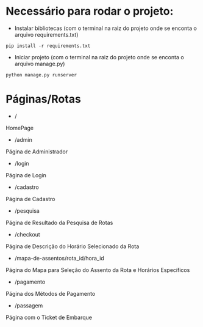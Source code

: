 # Necessário para rodar o projeto:

* Instalar bibliotecas (com o terminal na raiz do projeto onde se enconta o arquivo requirements.txt)
```
pip install -r requirements.txt
```

* Iniciar projeto (com o terminal na raiz do projeto onde se enconta o arquivo manage.py)
```
python manage.py runserver
```


# Páginas/Rotas

* /
  
HomePage

* /admin
  
Página de Administrador

* /login
  
Página de Login

* /cadastro
  
Página de Cadastro

* /pesquisa
  
Página de Resultado da Pesquisa de Rotas

* /checkout
  
Página de Descrição do Horário Selecionado da Rota

* /mapa-de-assentos/rota_id/hora_id
  
Página do Mapa para Seleção do Assento da Rota e Horários Específicos

* /pagamento

Página dos Métodos de Pagamento

* /passagem

Página com o Ticket de Embarque
